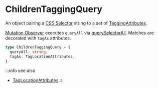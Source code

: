 # ChildrenTaggingQuery

An object pairing a [CSS Selector](https://developer.mozilla.org/en-US/docs/Web/CSS/CSS_Selectors) string to a set of [TaggingAttributes](/tracking/browser/api-reference/definitions/TaggingAttribute.md).

[Mutation Observer](/tracking/browser/api-reference/mutationObserver/overview.md) executes `queryAll` via [querySelectorAll](https://developer.mozilla.org/en-US/docs/Web/API/Element/querySelectorAll). Matches are decorated with `tagAs` attributes.

```typescript
type ChildrenTaggingQuery = {
  queryAll: string,
  tagAs: TagLocationAttributes,
}
```

:::info see also
- [TagLocationAttributes](/tracking/browser/api-reference/definitions/TagLocationAttributes.md)
:::
